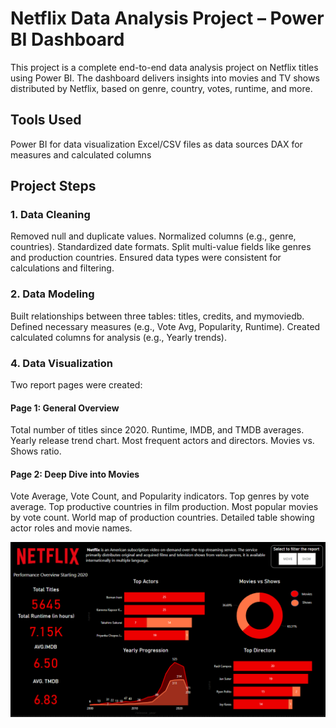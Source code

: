 # Netflix Data Analysis Project – Power BI Dashboard

This project is a complete end-to-end data analysis project on Netflix titles using Power BI. The dashboard delivers insights into movies and TV shows distributed by Netflix, based on genre, country, votes, runtime, and more.

## Tools Used
Power BI for data visualization
Excel/CSV files as data sources
DAX for measures and calculated columns

## Project Steps
### 1. Data Cleaning
Removed null and duplicate values.
Normalized columns (e.g., genre, countries).
Standardized date formats.
Split multi-value fields like genres and production countries.
Ensured data types were consistent for calculations and filtering.

### 2. Data Modeling
Built relationships between three tables: titles, credits, and mymoviedb.
Defined necessary measures (e.g., Vote Avg, Popularity, Runtime).
Created calculated columns for analysis (e.g., Yearly trends).

### 4. Data Visualization
Two report pages were created:

#### Page 1: General Overview
Total number of titles since 2020.
Runtime, IMDB, and TMDB averages.
Yearly release trend chart.
Most frequent actors and directors.
Movies vs. Shows ratio.

#### Page 2: Deep Dive into Movies
Vote Average, Vote Count, and Popularity indicators.
Top genres by vote average.
Top productive countries in film production.
Most popular movies by vote count.
World map of production countries.
Detailed table showing actor roles and movie names.

![](https://github.com/ahm538/Data-Analysis_-Netflix-Dashboard-/blob/main/Netflix%20Dashboard.png)
